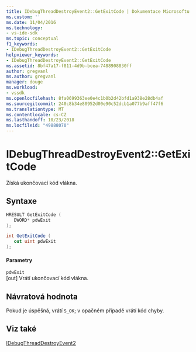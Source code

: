 ```yaml
---
title: IDebugThreadDestroyEvent2::GetExitCode | Dokumentace Microsoftu
ms.custom: ''
ms.date: 11/04/2016
ms.technology:
- vs-ide-sdk
ms.topic: conceptual
f1_keywords:
- IDebugThreadDestroyEvent2::GetExitCode
helpviewer_keywords:
- IDebugThreadDestroyEvent2::GetExitCode
ms.assetid: 8bf47a17-f811-4d9b-bcea-7488908830ff
author: gregvanl
ms.author: gregvanl
manager: douge
ms.workload:
- vssdk
ms.openlocfilehash: 8fa0699363ee0e4c1b0b2d42bfd1a938e28db4af
ms.sourcegitcommit: 240c8b34e80952d00e90c52dcb1a077b9aff47f6
ms.translationtype: MT
ms.contentlocale: cs-CZ
ms.lasthandoff: 10/23/2018
ms.locfileid: "49888070"
---
```

# <a name="idebugthreaddestroyevent2getexitcode"></a>IDebugThreadDestroyEvent2::GetExitCode
Získá ukončovací kód vlákna.  
  
## <a name="syntax"></a>Syntaxe  
  
```cpp  
HRESULT GetExitCode (   
   DWORD* pdwExit  
);  
```  
  
```csharp  
int GetExitCode (   
   out uint pdwExit  
);  
```  
  
#### <a name="parameters"></a>Parametry  
 `pdwExit`  
 [out] Vrátí ukončovací kód vlákna.  
  
## <a name="return-value"></a>Návratová hodnota  
 Pokud je úspěšná, vrátí `S_OK`; v opačném případě vrátí kód chyby.  
  
## <a name="see-also"></a>Viz také  
 [IDebugThreadDestroyEvent2](../../../extensibility/debugger/reference/idebugthreaddestroyevent2.md)